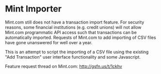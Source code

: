 # Mint Importer

Mint.com still does not have a transaction import feature. For security reasons, some financial institutions (e.g. credit unions) will not allow Mint.com programmatic API access such that transactions can be automatically imported. Requests of Mint.com to add importing of CSV files have gone unanswered for well over a year. 

This is an attempt to script the importing of a CSV file using the existing "Add Transaction" user interface functionality and some Javascript.

Feature request thread on Mint.com: http://gsfn.us/t/1ckhv

